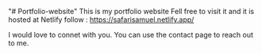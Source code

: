 "# Portfolio-website"
This is my portfolio website
Fell free to visit it and it is hosted at Netlify
follow : https://safarisamuel.netlify.app/

I would love to connet with you.
You can use the contact page to reach out to me.
